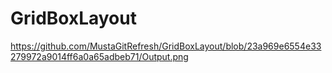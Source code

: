 # GridBoxLayout
 
https://github.com/MustaGitRefresh/GridBoxLayout/blob/23a969e6554e33279972a9014ff6a0a65adbeb71/Output.png
